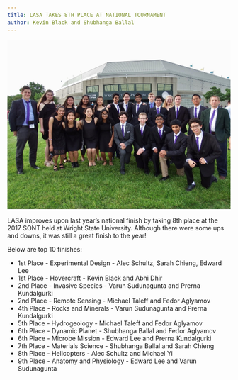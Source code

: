 ```yaml
---
title: LASA TAKES 8TH PLACE AT NATIONAL TOURNAMENT
author: Kevin Black and Shubhanga Ballal
---
```

![](assets/img/nationals_2017.jpg)

LASA improves upon last year’s national finish by taking 8th place at the 2017 SONT held at Wright State University. Although there were some ups and downs, it was still a great finish to the year!

Below are top 10 finishes:

* 1st Place - Experimental Design - Alec Schultz, Sarah Chieng, Edward Lee
* 1st Place - Hovercraft - Kevin Black and Abhi Dhir
* 2nd Place - Invasive Species - Varun Sudunagunta and Prerna Kundalgurki
* 2nd Place - Remote Sensing - Michael Taleff and Fedor Aglyamov
* 4th Place - Rocks and Minerals - Varun Sudunagunta and Prerna Kundalgurki
* 5th Place - Hydrogeology - Michael Taleff and Fedor Aglyamov
* 6th Place - Dynamic Planet - Shubhanga Ballal and Fedor Aglyamov
* 6th Place - Microbe Mission - Edward Lee and Prerna Kundalgurki
* 7th Place - Materials Science - Shubhanga Ballal and Sarah Chieng
* 8th Place - Helicopters - Alec Schultz and Michael Yi
* 9th Place - Anatomy and Physiology - Edward Lee and Varun Sudunagunta 
